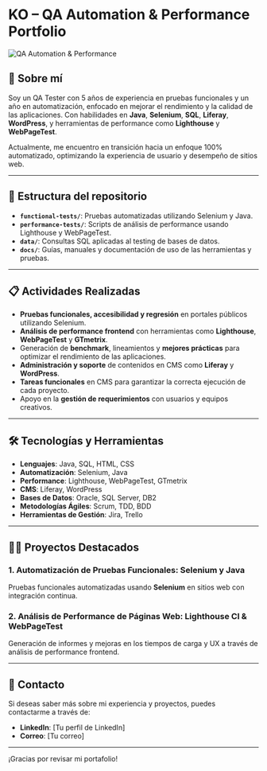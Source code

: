 # KO – QA Automation & Performance Portfolio

![QA Automation & Performance](https://img.shields.io/badge/QA-Automation%20%26%20Performance-blue)

## 🚀 Sobre mí

Soy un QA Tester con 5 años de experiencia en pruebas funcionales y un año en automatización, enfocado en mejorar el rendimiento y la calidad de las aplicaciones. Con habilidades en **Java**, **Selenium**, **SQL**, **Liferay**, **WordPress**, y herramientas de performance como **Lighthouse** y **WebPageTest**.

Actualmente, me encuentro en transición hacia un enfoque 100% automatizado, optimizando la experiencia de usuario y desempeño de sitios web.

---

## 📁 Estructura del repositorio

- **`functional-tests/`**: Pruebas automatizadas utilizando Selenium y Java.
- **`performance-tests/`**: Scripts de análisis de performance usando Lighthouse y WebPageTest.
- **`data/`**: Consultas SQL aplicadas al testing de bases de datos.
- **`docs/`**: Guías, manuales y documentación de uso de las herramientas y pruebas.

---

## 📋 Actividades Realizadas

- **Pruebas funcionales, accesibilidad y regresión** en portales públicos utilizando Selenium.
- **Análisis de performance frontend** con herramientas como **Lighthouse**, **WebPageTest** y **GTmetrix**.
- Generación de **benchmark**, lineamientos y **mejores prácticas** para optimizar el rendimiento de las aplicaciones.
- **Administración y soporte** de contenidos en CMS como **Liferay** y **WordPress**.
- **Tareas funcionales** en CMS para garantizar la correcta ejecución de cada proyecto.
- Apoyo en la **gestión de requerimientos** con usuarios y equipos creativos.

---

## 🛠 Tecnologías y Herramientas

- **Lenguajes**: Java, SQL, HTML, CSS
- **Automatización**: Selenium, Java
- **Performance**: Lighthouse, WebPageTest, GTmetrix
- **CMS**: Liferay, WordPress
- **Bases de Datos**: Oracle, SQL Server, DB2
- **Metodologías Ágiles**: Scrum, TDD, BDD
- **Herramientas de Gestión**: Jira, Trello

---

## 🧑‍💻 Proyectos Destacados

### 1. **Automatización de Pruebas Funcionales**: Selenium y Java
Pruebas funcionales automatizadas usando **Selenium** en sitios web con integración continua.

### 2. **Análisis de Performance de Páginas Web**: Lighthouse CI & WebPageTest
Generación de informes y mejoras en los tiempos de carga y UX a través de análisis de performance frontend.

---

## 🔗 Contacto

Si deseas saber más sobre mi experiencia y proyectos, puedes contactarme a través de:

- **LinkedIn**: [Tu perfil de LinkedIn]
- **Correo**: [Tu correo]

---

¡Gracias por revisar mi portafolio!
